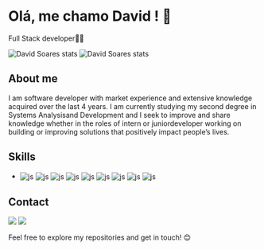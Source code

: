 
# Olá, me chamo David ! 👋

Full Stack developer👨‍💻

![David Soares stats](https://github-readme-stats.vercel.app/api?username=Dav1dSo&show_icons=true&theme=tokyonight)
![David Soares stats](https://github-readme-stats.vercel.app/api/top-langs/?username=Dav1dSo&layout=compact&langs_count=7&theme=tokyonight) 

## About me 

I am software developer with market experience and extensive
knowledge acquired over the last 4 years. I am currently studying my second degree in Systems Analysisand Development and I seek to improve and share knowledge whether in the roles of intern or juniordeveloper working on building or improving solutions
that positively impact people’s lives.


## Skills

<ul>
    <li>
        <img align="center" alt="js" src="https://img.shields.io/badge/PHP-777BB4?style=for-the-badge&logo=php&logoColor=white"/>
        <img align="center" alt="js" src="https://img.shields.io/badge/Python-14354C?style=for-the-badge&logo=python&logoColor=white"/>
        <img align="center" alt="js" src="https://img.shields.io/badge/JavaScript-F7DF1E?style=for-the-badge&logo=javascript&logoColor=black" />
        <img align="center" alt="js" src="https://img.shields.io/badge/MySQL-00000F?style=for-the-badge&logo=mysql&logoColor=white"/>
        <img align="center" alt="js" src="https://img.shields.io/badge/PostgreSQL-316192?style=for-the-badge&logo=postgresql&logoColor=white"/>
    <!-- </li>
        </BR>
    <li> -->
        <img align="center" alt="js" src="https://img.shields.io/badge/Laravel-FF2D20?style=for-the-badge&logo=laravel&logoColor=white"/>
        <img align="center" alt="js" src="https://img.shields.io/badge/Vue.js-35495E?style=for-the-badge&logo=vue.js&logoColor=4FC08D"/>
        <img align="center" alt="js" src="https://img.shields.io/badge/Bootstrap-563D7C?style=for-the-badge&logo=bootstrap&logoColor=white"/>
    <!-- </li>
        </BR>
    <li> -->
        <img align="center" alt="js" src="https://img.shields.io/badge/GitLab-330F63?style=for-the-badge&logo=gitlab&logoColor=white"/>
    </li>
</ul>

## Contact

<a href = "davidsoares.dev@gmail.com"><img src="https://img.shields.io/badge/-Gmail-%23333?style=for-the-badge&logo=gmail&logoColor=white" target="_blank"></a>
<a href = "www.linkedin.com/in/david-soares-developer-fullstack" target="_blank"><img src="https://img.shields.io/badge/-LinkedIn-%230077B5?style=for-the-badge&logo=linkedin&logoColor=white" target="_blank"></a> 

Feel free to explore my repositories and get in touch! 😊
